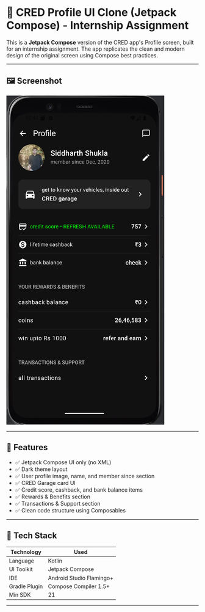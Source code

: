 # 📱 CRED Profile UI Clone (Jetpack Compose) - Internship Assignment

This is a **Jetpack Compose** version of the CRED app's Profile screen, built for an internship assignment. The app replicates the clean and modern design of the original screen using Compose best practices.

---

## 🖼️ Screenshot

<img src=https://raw.githubusercontent.com/Sidd2004Shukla/ProfileUI-CRED-Clone-Assignment-jetpack/04aad06d59236a0121aa88b93af10a173b116ad7/Screenshot%202025-05-19%20124143.png />



---

## 🚀 Features

- ✅ Jetpack Compose UI only (no XML)
- ✅ Dark theme layout
- ✅ User profile image, name, and member since section
- ✅ CRED Garage card UI
- ✅ Credit score, cashback, and bank balance items
- ✅ Rewards & Benefits section
- ✅ Transactions & Support section
- ✅ Clean code structure using Composables

---

## 🧰 Tech Stack

| Technology       | Used                     |
|------------------|--------------------------|
| Language         | Kotlin                   |
| UI Toolkit       | Jetpack Compose          |
| IDE              | Android Studio Flamingo+ |
| Gradle Plugin    | Compose Compiler 1.5+    |
| Min SDK          | 21                       |

---


